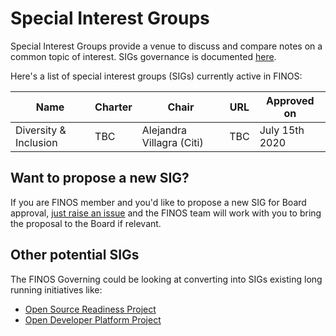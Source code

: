 # Special Interest Groups
Special Interest Groups provide a venue to discuss and compare notes on a common topic of interest. SIGs governance is documented [here](https://github.com/finos/community/tree/master/governance#special-interest-groups). 

Here's a list of special interest groups (SIGs) currently active in FINOS:

| Name  | Charter | Chair | URL  | Approved on  |
|---|---|---|---|---|
|  Diversity & Inclusion | TBC  | Alejandra Villagra (Citi) | TBC  | July 15th 2020 |

## Want to propose a new SIG?

If you are FINOS member and you'd like to propose a new SIG for Board approval, [just raise an issue](https://github.com/finos/community/issues/new?title=Proposal%20for%20the%20creation%20of%20a%20%3CSIG%20Name%3E%20Special%20Interest%20Group&body=A%20brief%20description%20of%20the%20SIG%20goal,%20initial%20sponsors,%20proposed%20Chair%20and%20target%20audience%20within%20FINOS%20membership) 
and the FINOS team will work with you to bring the proposal to the Board if relevant.

## Other potential SIGs

The FINOS Governing could be looking at converting into SIGs existing long running initiatives like:

- [Open Source Readiness Project](https://finosfoundation.atlassian.net/wiki/spaces/OSR/pages/154435612/Open+Source+Readiness+Working+Group)
- [Open Developer Platform Project](https://github.com/finos/open-developer-platform/) 
